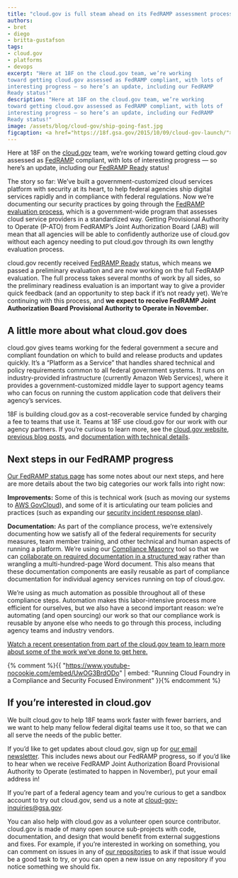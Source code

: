 ```yaml
---
title: "cloud.gov is full steam ahead on its FedRAMP assessment process"
authors:
- bret
- diego
- britta-gustafson
tags:
- cloud.gov
- platforms
- devops
excerpt: "Here at 18F on the cloud.gov team, we’re working
toward getting cloud.gov assessed as FedRAMP compliant, with lots of
interesting progress — so here’s an update, including our FedRAMP
Ready status!"
description: "Here at 18F on the cloud.gov team, we’re working
toward getting cloud.gov assessed as FedRAMP compliant, with lots of
interesting progress — so here’s an update, including our FedRAMP
Ready status!"
image: /assets/blog/cloud-gov/ship-going-fast.jpg
figcaption: <a href="https://18f.gsa.gov/2015/10/09/cloud-gov-launch/">To always be shipping, you need a shipyard.</a> Image courtesy of the <a href="https://www.flickr.com/photos/usnavy/8428935049/">U.S. Navy / Public domain</a>
---
```


Here at 18F on the [cloud.gov](https://cloud.gov/) team, we’re working toward getting cloud.gov assessed as [FedRAMP](https://www.fedramp.gov/) compliant, with lots of interesting progress — so here’s an update, including our [FedRAMP Ready](https://marketplace.fedramp.gov/#/product/18f-cloudgov?sort=productName&productNameSearch=18f) status!

The story so far: We’ve built a government-customized cloud services platform with security at its heart, to help federal agencies ship digital services rapidly and in compliance with federal regulations. Now we’re documenting our security practices by going through the [FedRAMP evaluation process](https://www.fedramp.gov/about-us/about/), which is a government-wide program that assesses cloud service providers in a standardized way. Getting Provisional Authority to Operate (P-ATO) from FedRAMP’s Joint Authorization Board (JAB) will mean that all agencies will be able to confidently authorize use of cloud.gov without each agency needing to put cloud.gov through its own lengthy evaluation process.

cloud.gov recently received [FedRAMP Ready](https://marketplace.fedramp.gov/#/product/18f-cloudgov?sort=productName&productNameSearch=18f) status, which means we passed a preliminary evaluation and are now working on the full FedRAMP evaluation. The full process takes several months of work by all sides, so the preliminary readiness evaluation is an important way to give a provider quick feedback (and an opportunity to step back if it’s not ready yet). We’re continuing with this process, and **we expect to receive FedRAMP Joint Authorization Board Provisional Authority to Operate in November.**

A little more about what cloud.gov does
---------------------------------------

cloud.gov gives teams working for the federal government a secure and compliant foundation on which to build and release products and updates quickly. It’s a “Platform as a Service” that handles shared technical and policy requirements common to all federal government systems. It runs on industry-provided infrastructure (currently Amazon Web Services), where it provides a government-customized middle layer to support agency teams who can focus on running the custom application code that delivers their agency’s services.

18F is building cloud.gov as a cost-recoverable service funded by charging a fee to teams that use it. Teams at 18F use cloud.gov for our work with our agency partners. If you’re curious to learn more, see the [cloud.gov website](https://cloud.gov/), [previous blog posts](https://18f.gsa.gov/tags/cloud-gov/), and [documentation with technical details](https://docs.cloud.gov/intro/overview/what-is-cloudgov/).

Next steps in our FedRAMP progress
----------------------------------

[Our FedRAMP status page](https://marketplace.fedramp.gov/#/product/18f-cloudgov?sort=productName&productNameSearch=18f) has some notes about our next steps, and here are more details about the two big categories our work falls into right now:

**Improvements:** Some of this is technical work (such as moving our systems to [AWS GovCloud](https://aws.amazon.com/govcloud-us/)), and some of it is articulating our team policies and practices (such as expanding our [security incident response plan](https://docs.cloud.gov/ops/security-ir/)).

**Documentation:** As part of the compliance process, we’re extensively documenting how we satisfy all of the federal requirements for security measures, team member training, and other technical and human aspects of running a platform. We’re using our [Compliance Masonry](https://github.com/opencontrol/compliance-masonry) tool so that we can [collaborate on required documentation in a structured way](https://github.com/18F/cg-compliance) rather than wrangling a multi-hundred-page Word document. This also means that these documentation components are easily reusable as part of compliance documentation for individual agency services running on top of cloud.gov.

We’re using as much automation as possible throughout all of these compliance steps. Automation makes this labor-intensive process more efficient for ourselves, but we also have a second important reason: we’re automating (and open sourcing) our work so that our compliance work is reusable by anyone else who needs to go through this process, including agency teams and industry vendors.

[Watch a recent presentation from part of the cloud.gov team to learn more about some of the work we’ve done to get here.](https://www.youtube-nocookie.com/embed/UwOG3BrdODo)

{% comment %}{{ "https://www.youtube-nocookie.com/embed/UwOG3BrdODo" | embed: "Running Cloud Foundry in a Compliance and Security Focused Environment" }}{% endcomment %}

If you’re interested in cloud.gov
---------------------------------

We built cloud.gov to help 18F teams work faster with fewer barriers, and we want to help many fellow federal digital teams use it too, so that we can all serve the needs of the public better.

If you’d like to get updates about cloud.gov, sign up for [our email newsletter](https://cloud.gov/#contact). This includes news about our FedRAMP progress, so if you’d like to hear when we receive FedRAMP Joint Authorization Board Provisional Authority to Operate (estimated to happen in November), put your email address in!

If you’re part of a federal agency team and you’re curious to get a sandbox account to try out cloud.gov, send us a note at [cloud-gov-inquiries@gsa.gov](mailto:cloud-gov-inquiries@gsa.gov).

You can also help with cloud.gov as a volunteer open source contributor. cloud.gov is made of many open source sub-projects with code, documentation, and design that would benefit from external suggestions and fixes. For example, if you’re interested in working on something, you can comment on issues in any of [our repositories](https://docs.cloud.gov/ops/repos/) to ask if that issue would be a good task to try, or you can open a new issue on any repository if you notice something we should fix.
